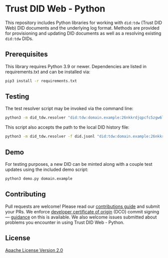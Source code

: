 # Trust DID Web - Python

This repository includes Python libraries for working with `did:tdw` (Trust DID Web) DID documents and the underlying log format. Methods are provided for provisioning and updating DID documents as well as a resolving existing `did:tdw` DIDs.

## Prerequisites

This library requires Python 3.9 or newer. Dependencies are listed in requirements.txt and can be installed via:

```sh
pip3 install -r requirements.txt
```

## Testing

The test resolver script may be invoked via the command line:

```sh
python3 -m did_tdw.resolver "did:tdw:domain.example:26nkkrdjqpcfc5zgw6lgsgsgscrg"
```

This script also accepts the path to the local DID history file:

```sh
python3 -m did_tdw.resolver -f did.jsonl "did:tdw:domain.example:26nkkrdjqpcfc5zgw6lgsgsgscrg"
```

## Demo

For testing purposes, a new DID can be minted along with a couple test updates using the included demo script:

```sh
python3 demo.py domain.example
```

## Contributing

Pull requests are welcome! Please read our [contributions guide](./CONTRIBUTING.md) and submit your PRs. We enforce [developer certificate of origin](https://developercertificate.org/) (DCO) commit signing — [guidance](https://github.com/apps/dco) on this is available. We also welcome issues submitted about problems you encounter in using Trust DID Web - Python.

## License

[Apache License Version 2.0](LICENSE)
